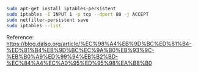 ```sh
sudo apt-get install iptables-persistent
sudo iptables -I INPUT 1 -p tcp --dport 80 -j ACCEPT
sudo netfilter-persistent save
sudo iptables --list
```

Reference: https://blog.dalso.org/article/%EC%98%A4%EB%9D%BC%ED%81%B4-%ED%81%B4%EB%9D%BC%EC%9A%B0%EB%93%9C-%EB%B0%A9%ED%99%94%EB%B2%BD-%EC%84%A4%EC%A0%95%ED%95%98%EA%B8%B0
